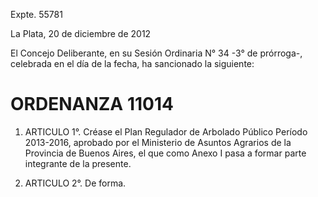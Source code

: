 Expte. 55781

La Plata, 20 de diciembre de 2012

El Concejo Deliberante, en su Sesión Ordinaria N° 34  -3° de prórroga-, celebrada en el día de la fecha,  ha sancionado la siguiente: 

# ORDENANZA 11014 #

1. ARTICULO 1°. Créase el Plan Regulador de Arbolado Público Período 2013-2016, aprobado por el Ministerio de Asuntos Agrarios de la Provincia de Buenos Aires, el que como Anexo I pasa a formar parte integrante de la presente.

2. ARTICULO 2°. De forma.
